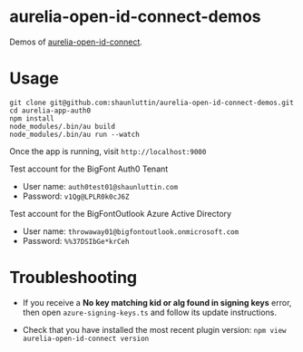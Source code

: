 # aurelia-open-id-connect-demos

Demos of [aurelia-open-id-connect](https://github.com/shaunluttin/aurelia-open-id-connect).

# Usage

    git clone git@github.com:shaunluttin/aurelia-open-id-connect-demos.git
    cd aurelia-app-auth0
    npm install
    node_modules/.bin/au build
    node_modules/.bin/au run --watch

Once the app is running, visit `http://localhost:9000`

Test account for the BigFont Auth0 Tenant

* User name: `auth0test01@shaunluttin.com`
* Password: `v1Qg@LPLR0k0cJ6Z`

Test account for the BigFontOutlook Azure Active Directory

* User name: `throwaway01@bigfontoutlook.onmicrosoft.com`
* Password: `%%37DSIbGe*krCeh`

# Troubleshooting

* If you receive a **No key matching kid or alg found in signing keys** error,
then open `azure-signing-keys.ts` and follow its update instructions.

* Check that you have installed the most recent plugin version: `npm view aurelia-open-id-connect version`

